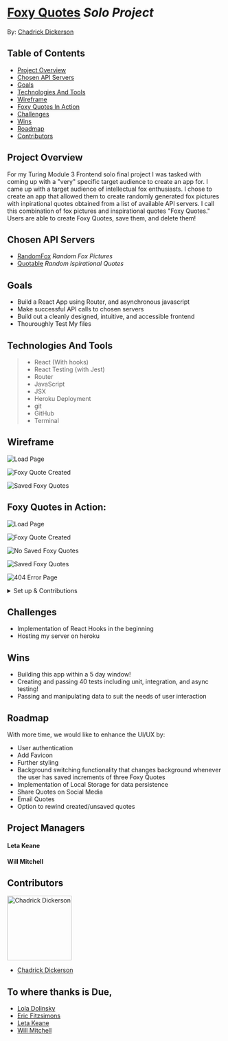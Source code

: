 # [Foxy Quotes](https://foxy-quotes.herokuapp.com/foxy-quoter) *Solo Project*

By: [Chadrick Dickerson](https://github.com/chadrick-d-dev)

## Table of Contents

* [Project Overview](#project-overview)
* [Chosen API Servers](#chosen-api-servers)
* [Goals](#goals)
* [Technologies And Tools](#technologies-and-tools)
* [Wireframe](#wireframe)
* [Foxy Quotes In Action](#foxy-quotes-in-action)
* [Challenges](#challenges)
* [Wins](#wins)
* [Roadmap](#roadmap)
* [Contributors](#contributors)

## Project Overview

For my Turing Module 3 Frontend solo final project I was tasked with coming up with a "very" specific target audience to create an app for. I came up with a target audience of intellectual fox enthusiasts. I chose to create an app that allowed them to create randomly generated fox pictures with inpirational quotes obtained from a list of available API servers. I call this combination of fox pictures and inspirational quotes "Foxy Quotes." Users are able to create Foxy Quotes, save them, and delete them!

## Chosen API Servers
* [RandomFox](https://randomfox.ca/floof/) *Random Fox Pictures*
* [Quotable](https://api.quotable.io/random?tags=inspirational) *Random Ispirational Quotes*

## Goals
* Build a React App using Router, and asynchronous javascript 
* Make successful API calls to chosen servers
* Build out a cleanly designed, intuitive, and accessible frontend
* Thouroughly Test My files

## Technologies And Tools
> * React (With hooks)
> * React Testing (with Jest)
> * Router
> * JavaScript
> * JSX
> * Heroku Deployment
> * git
> * GitHub
> * Terminal

## Wireframe

![Load Page](src/Assets/foxyframe-1.png)

![Foxy Quote Created](src/Assets/foxyframe-2.png)

![Saved Foxy Quotes](src/Assets/foxyframe-3.png)

## Foxy Quotes in Action:

![Load Page](src/Assets/foxyquotes1.png)

![Foxy Quote Created](src/Assets/foxyquotes2.png)

![No Saved Foxy Quotes](src/Assets/foxyquotes4.png)

![Saved Foxy Quotes](src/Assets/foxyquotes3.png)

![404 Error Page](src/Assets/foxyquotes5.png)


<details>
  <summary>Set up & Contributions</summary>

* *Click* the **Fork** button on the top right-hand corner of this page
* Clone the repository down and cd into the repo on your local machine by running:
  * `https://github.com/chadrick-d-dev/foxy-quotes`
  * cd into `foxy-quotes` locally
* Install the library dependencies by running:
  * `npm install`
* To verify that it is setup correctly, run `npm start` in your terminal.
* Go to `http://localhost:3000/` and you should see the site.
* Enter `control + c` in your terminal to stop the server at any time.
* Add your changes, push up to GitHub and submit a pull request
</details>

## Challenges
* Implementation of React Hooks in the beginning
* Hosting my server on heroku

## Wins
* Building this app within a 5 day window!
* Creating and passing 40 tests including unit, integration, and async testing!
* Passing and manipulating data to suit the needs of user interaction

## Roadmap
With more time, we would like to enhance the UI/UX by:
* User authentication
* Add Favicon
* Further styling
* Background switching functionality that changes background whenever the user has saved increments of three Foxy Quotes
* Implementation of Local Storage for data persistence
* Share Quotes on Social Media
* Email Quotes
* Option to rewind created/unsaved quotes

## Project Managers

#### Leta Keane
#### Will Mitchell

## Contributors

<img src="https://avatars3.githubusercontent.com/u/12281987?s=400&u=74569b5cafa00cad0a6ac3418de2ff1b29aba11f&v=4" alt="Chadrick Dickerson"
 width="150" height="auto" />

- [Chadrick Dickerson](https://github.com/chadrick-d-dev)

## To where thanks is Due,

* [Lola Dolinsky](https://github.com/lo-la-do-li)
* [Eric Fitzsimons](https://github.com/ericfitzsimons451)
* [Leta Keane](https://github.com/letakeane)
* [Will Mitchell](https://github.com/wvmitchell)
